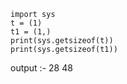 `import sys`  
`t = (1)`  
`t1 = (1,)`  
`print(sys.getsizeof(t))`  
`print(sys.getsizeof(t1))`

output :- 28
		48